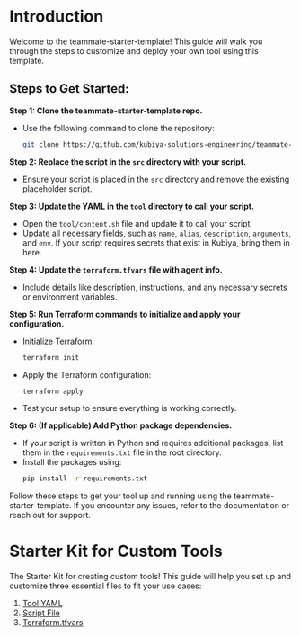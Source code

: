 # Introduction

Welcome to the teammate-starter-template! This guide will walk you through the steps to customize and deploy your own tool using this template.

## Steps to Get Started:

**Step 1: Clone the teammate-starter-template repo.**
   - Use the following command to clone the repository:
     ```sh
     git clone https://github.com/kubiya-solutions-engineering/teammate-starter-template.git
     ```

**Step 2: Replace the script in the `src` directory with your script.**
   - Ensure your script is placed in the `src` directory and remove the existing placeholder script.

**Step 3: Update the YAML in the `tool` directory to call your script.**
   - Open the `tool/content.sh` file and update it to call your script.
   - Update all necessary fields, such as `name`, `alias`, `description`, `arguments`, and `env`. If your script requires secrets that exist in Kubiya, bring them in here.

**Step 4: Update the `terraform.tfvars` file with agent info.**
   - Include details like description, instructions, and any necessary secrets or environment variables.

**Step 5: Run Terraform commands to initialize and apply your configuration.**
   - Initialize Terraform:
     ```sh
     terraform init
     ```
   - Apply the Terraform configuration:
     ```sh
     terraform apply
     ```
   - Test your setup to ensure everything is working correctly.

**Step 6: (If applicable) Add Python package dependencies.**
   - If your script is written in Python and requires additional packages, list them in the `requirements.txt` file in the root directory.
   - Install the packages using:
     ```sh
     pip install -r requirements.txt
     ```

Follow these steps to get your tool up and running using the teammate-starter-template. If you encounter any issues, refer to the documentation or reach out for support.

# Starter Kit for Custom Tools

The Starter Kit for creating custom tools! This guide will help you set up and customize three essential files to fit your use cases:

1. [Tool YAML](#tool-yaml)
2. [Script File](#script-file)
3. [Terraform.tfvars](#terraformtfvars)